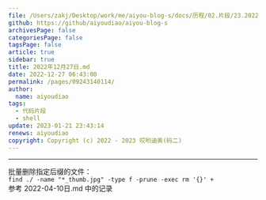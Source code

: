 ```yaml
---
file: /Users/zakj/Desktop/work/me/aiyou-blog-s/docs/历程/02.片段/23.2022年12月27日.md
github: https://github/aiyoudiao/aiyou-blog-s
archivesPage: false
categoriesPage: false
tagsPage: false
article: true
sidebar: true
title: 2022年12月27日.md
date: 2022-12-27 06:43:00
permalink: /pages/09243140114/
author: 
  name: aiyoudiao
tags:
  - 代码片段
  - shell
update: 2023-01-21 23:43:14
renews: aiyoudiao
copyright: Copyright (c) 2022 - 2023 哎哟迪奥(码二)
---
```


---

批量删除指定后缀的文件：  
`find ./ -name "*_thumb.jpg" -type f -prune -exec rm '{}' + `   
参考 2022-04-10日.md 中的记录  




